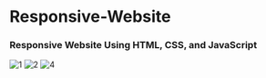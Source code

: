 # Responsive-Website
### Responsive Website Using HTML, CSS, and JavaScript
![1](https://user-images.githubusercontent.com/87587492/133898198-648eb59f-3564-4362-be95-1f9c21fc8ce5.gif)
![2](https://user-images.githubusercontent.com/87587492/133898204-09fc3056-5f05-4813-b369-2fdf8ab61153.gif)
![4](https://user-images.githubusercontent.com/87587492/133898358-a8770f3c-f2ac-4038-b5c3-3f4262ebc227.gif)
